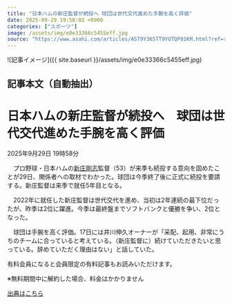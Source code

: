 ```yaml
---
title: "日本ハムの新庄監督が続投へ 球団は世代交代進めた手腕を高く評価"
date: 2025-09-29 19:58:02 +0900
categories: ["スポーツ"]
image: /assets/img/e0e33366c5455eff.jpg
source: "https://www.asahi.com/articles/AST9Y365TT9YUTQP01KM.html?ref=rss"
---
```


![記事イメージ]({{ site.baseurl }}/assets/img/e0e33366c5455eff.jpg)

## 記事本文（自動抽出）
<div><main role="main" id="main"><p></p><div class="y_Qv3"><h1>日本ハムの新庄監督が続投へ　球団は世代交代進めた手腕を高く評価</h1><p class="mhPng"><span class="H8KYB"></span><span class="UDj4P"><time datetime="2025-09-29T10:58:02.000Z">2025年9月29日 19時58分</time></span></p></div><p id="gsm_above_SnsUtilityArea"></p><p x-component-name="CommentHeadline" x-component-data='{"commentCount":0,"commentators":[],"mode":"pc"}'></p><div class="nfyQp"><p>　プロ野球・日本ハムの<a href="//www.asahi.com/topics/word/%E6%96%B0%E5%BA%84%E5%89%9B%E5%BF%97.html" title="新庄剛志 のトピックスを開く" class="eWgMZ">新庄剛志</a>監督（53）が来季も続投する意向を固めたことが29日、関係者への取材でわかった。球団は今季終了後に正式に続投を要請する。新庄監督は来季で就任5年目となる。</p><p>　2022年に就任した新庄監督は世代交代を進め、当初は2年連続の最下位だったが、昨季は2位に躍進。今季は最終盤までソフトバンクと優勝を争い、2位となった。</p><p>　球団は手腕を高く評価。17日には井川伸久オーナーが「采配、起用、非常にうちのチームに合っていると考えている。（新庄監督に）続けていただきたいと思っている。辞めていただく理由はない」と話していた。</p><p id="_gtm_LastLine"></p></div><p></p><div class="NbZMW"><div class="PxAm1"><p>有料会員になると会員限定の<span>有料記事もお読みいただけます。</span></p></div><p class="eQShK">※無料期間中に解約した場合、料金はかかりません</p></div><p x-component-name="WriterProfile" x-component-data='{"writerProfile":{"writerProfileList":[],"isWriterFollowAvailableMember":false},"isFreeArea":true}'></p><p x-component-name="ArticleCommentList" x-component-data='{"commentCount":0,"commentList":[],"shareUrlBase":"https://www.asahi.com/articles/AST9Y365TT9YUTQP01KM.html","articleId":"AST9Y365TT9YUTQP01KM","commentIdParam":"","equalCommentIdIndex":-1,"isAuthorized":true,"isFreePlan":false,"isPaidMember":false,"isPresent":false,"isHazard":false,"freeUrlBase":"//www.asahi.com","digitalUrlBase":"//digital.asahi.com"}'></p></main></div>

[出典はこちら](https://www.asahi.com/articles/AST9Y365TT9YUTQP01KM.html?ref=rss)

